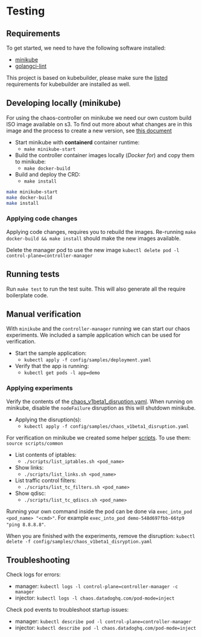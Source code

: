 # Testing

## Requirements

To get started, we need to have the following software installed:

* [minikube](https://kubernetes.io/docs/tasks/tools/install-minikube/)
* [golangci-lint](https://github.com/golangci/golangci-lint)

This project is based on kubebuilder, please make sure the [listed](https://book.kubebuilder.io/quick-start.html#prerequisites) requirements for kubebuilder are installed as well.

## Developing locally (minikube)

For using the chaos-controller on minikube we need our own custom build ISO image available on s3. To find out more about what changes are in this image and the process to create a new version, see [this document](./minikube_image.md)

* Start minikube with **containerd** container runtime:
  * `make minikube-start`
* Build the controller container images locally (_Docker for_) and copy them to minikube:
  * `make docker-build`
* Build and deploy the CRD:
  * `make install`

``` sh
make minikube-start
make docker-build
make install
```

### Applying code changes

Applying code changes, requires you to rebuild the images. Re-running `make docker-build && make install` should make the new images available.

Delete the manager pod to use the new image `kubectl delete pod -l control-plane=controller-manager`

## Running tests

Run `make test` to run the test suite. This will also generate all the require boilerplate code.

## Manual verification

With `minikube` and the `controller-manager` running we can start our chaos experiments. We included a sample application which can be used for verification.

* Start the sample application:
  * `kubectl apply -f config/samples/deployment.yaml`
* Verify that the app is running:
  * `kubectl get pods -l app=demo`

### Applying experiments

Verify the contents of the [chaos_v1beta1_disruption.yaml](config/samples/chaos_v1beta1_disruption.yaml). When running on minikube, disable the `nodeFailure` disruption as this will shutdown minikube.

* Applying the disruption(s):
  * `kubectl apply -f config/samples/chaos_v1beta1_disruption.yaml`

For verification on minikube we created some helper [scripts](scripts/). To use them: `source scripts/common`

* List contents of iptables:
  * `./scripts/list_iptables.sh <pod_name>`
* Show links:
  * `./scripts/list_links.sh <pod_name>`
* List traffic control filters:
  * `./scripts/list_tc_filters.sh <pod_name>`
* Show qdisc:
  * `./scripts/list_tc_qdiscs.sh <pod_name>`

Running your own command inside the pod can be done via `exec_into_pod <pod_name> "<cmd>"`. For example `exec_into_pod demo-548d697fbb-66tp9 "ping 8.8.8.8"`.

When you are finished with the experiments, remove the disruption: `kubectl delete -f config/samples/chaos_v1beta1_disryption.yaml`

## Troubleshooting

Check logs for errors:

* manager: `kubectl logs -l control-plane=controller-manager -c manager`
* injector: `kubectl logs -l chaos.datadoghq.com/pod-mode=inject`

Check pod events to troubleshoot startup issues:

* manager: `kubectl describe pod -l control-plane=controller-manager`
* injector: `kubectl describe pod -l chaos.datadoghq.com/pod-mode=inject`
